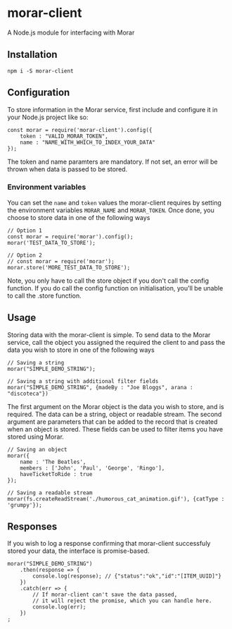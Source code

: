 # morar-client
A Node.js module for interfacing with Morar

## Installation

`npm i -S morar-client`

## Configuration

To store information in the Morar service, first include and configure it in your Node.js project like so:

```
const morar = require('morar-client').config({
	token : "VALID_MORAR_TOKEN",
	name : "NAME_WITH_WHICH_TO_INDEX_YOUR_DATA"
});
```

The token and name paramters are mandatory. If not set, an error will be thrown when data is passed to be stored.

### Environment variables

You can set the `name` and `token` values the morar-client requires by setting the environment variables `MORAR_NAME` and `MORAR_TOKEN`. Once done, you choose to store data in one of the following ways

```
// Option 1
const morar = require('morar').config();
morar('TEST_DATA_TO_STORE');

// Option 2
// const morar = require('morar');
morar.store('MORE_TEST_DATA_TO_STORE');
```
Note, you only have to call the store object if you don't call the config function. If you do call the config function on initialisation, you'll be unable to call the .store function. 

## Usage

Storing data with the morar-client is simple. To send data to the Morar service, call the object you assigned the required the client to and pass the data you wish to store in one of the following ways

```
// Saving a string
morar("SIMPLE_DEMO_STRING");

// Saving a string with additional filter fields
morar("SIMPLE_DEMO_STRING", {madeBy : "Joe Bloggs", arana : "discoteca"})

``` 

The first argument on the Morar object is the data you wish to store, and is required. The data can be a string, object or readable stream. The second argument are parameters that can be added to the record that is created when an object is stored. These fields can be used to filter items you have stored using Morar.

```
// Saving an object
morar({
	name : 'The Beatles',
	members : ['John', 'Paul', 'George', 'Ringo'],
	haveTicketToRide : true
});

// Saving a readable stream
morar(fs.createReadStream('./humorous_cat_animation.gif'), {catType : 'grumpy'});

```

## Responses

If you wish to log a response confirming that morar-client successfuly stored your data, the interface is promise-based. 

```
morar("SIMPLE_DEMO_STRING")
	.then(response => {
		console.log(response); // {"status":"ok","id":"[ITEM_UUID]"}
	})
	.catch(err => {
		// If morar-client can't save the data passed,
		// it will reject the promise, which you can handle here.
		console.log(err);
	})
;

```